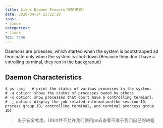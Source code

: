 ```yaml
---
title: Linux Daemon Process(守护进程)
date: 2020-04-24 23:22:18
tags:
- Linux
categories:
- Linux
toc: true
---
```

Daemons are proesses, which started when the system is bootstrapped ad terminate only when the system is shut down.(Because they don't have a cntrolling terminal, they run in the backgraoud)
<!-- more -->

## Daemon Characteristics



```shell
$ ps -axj   # print the status of various processes in the system.
# -a option: shows the status of processes owned by others
# -x option: show processes that don't have a controlling termianl.
# -j option: display the job-related information(the session ID, process group ID, controlling terminal, and terminal proccess group ID)
```

> 出于安全考虑，UNIX并不允许我们使用ps去查看不属于我们自己的进程